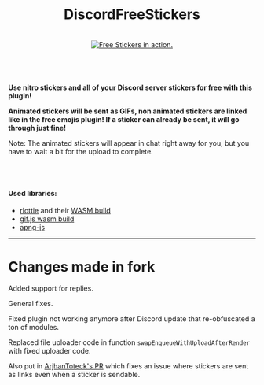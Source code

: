 <h1 align="center">DiscordFreeStickers</h1>

<p id="screenshot" align="center">
<br>
<a href="#screenshot"><img src="/FreeStickers.png" alt="Free Stickers in action." title="I don't have nitro"></a>
<br>
<h1></h1>
</p>
<br>

<td>
<strong>
  <p>Use nitro stickers and all of your Discord server stickers for free with this plugin!</p>

  <p>Animated stickers will be sent as GIFs, non animated stickers are linked like in the free emojis plugin! If a sticker can already be sent, it will go through just fine!</p>
</strong>
  <p>Note: The animated stickers will appear in chat right away for you, but you have to wait a bit for the upload to complete.</p>

</td>

<br>
<br>

#### Used libraries:
- [rlottie](https://github.com/Samsung/rlottie) and their [WASM build](https://github.com/rlottie/rlottie.github.io)
- [gif.js wasm build](https://github.com/jnordberg/gif.js/tree/wasm)
- [apng-js](https://github.com/davidmz/apng-js)

___

# Changes made in fork

Added support for replies.

General fixes.

Fixed plugin not working anymore after Discord update that re-obfuscated a ton of modules.

Replaced file uploader code in function `swapEnqueueWithUploadAfterRender` with fixed uploader code.

Also put in [ArjhanToteck's PR](https://github.com/An00nymushun/DiscordFreeStickers/pull/32) which fixes an issue where stickers are sent as links even when a sticker is sendable.
